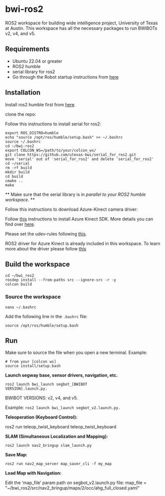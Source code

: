 # bwi-ros2
ROS2 workspace for building wide intelligence project, University of Texas at Austin. This workspace has all the necessary packages to run BWIBOTs v2, v4, and v5.  

## Requirements
- Ubuntu 22.04 or greater
- ROS2 humble
- serial library for ros2
- Go through the Robot startup instructions from [here](https://docs.google.com/document/d/11iZ1Vx7ReAhXJNAw5c9RzdnXDH5MWIHImsS1ARvgtaM/edit?tab=t.0) 
  
## Installation

Install ros2 humble first from [here](https://docs.ros.org/en/humble/Installation/Ubuntu-Install-Debs.html).

clone the repo:

Follow this instructions to install serial for ros2:
```
export ROS_DISTRO=humble
echo "source /opt/ros/humble/setup.bash" >> ~/.bashrc
source ~/.bashrc
cd ~/bwi-ros2
export COLCON_WS=/path/to/your/colcon_ws/
git clone https://github.com/utexas-bwi/serial_for_ros2.git
move 'serial' out of 'serial_for_ros2' and delete 'serial_for_ros2' 
cd ~/serial
rm -rf build
mkdir build
cd build
cmake ..
make
```
** Make sure that the serial library is in _parallel to your ROS2 humble workspace_. **

Follow this instructions to download Azure-Kinect camera driver:

Follow [this](https://github.com/microsoft/Azure-Kinect-Sensor-SDK/issues/1263#issuecomment-710698591) instructions to install Azure Kinect SDK. More details you can find over [here](https://github.com/microsoft/Azure_Kinect_ROS_Driver/blob/humble/docs/building.md).

Please set the udev-rules following [this](https://github.com/microsoft/Azure-Kinect-Sensor-SDK/blob/develop/docs/usage.md#linux-device-setup).

ROS2 driver for Azure Kinect is already included in this workspace. To learn more about the driver please follow [this](https://github.com/microsoft/Azure_Kinect_ROS_Driver/tree/humble)

## Build the workspace
```
cd ~/bwi_ros2
rosdep install --from-paths src --ignore-src -r -y
colcon build
```
### Source the workspace

<code>nano ~/.bashrc </code>

Add the following line in the `.bashrc` file:
```
source /opt/ros/humble/setup.bash
```

## Run
Make sure to source the file when you open a new terminal. Example:
```
# from your [colcon ws]  
source install/setup.bash
```
**Launch segway base, sensor drivers, navigation, etc.**

<code>ros2 launch bwi_launch segbot_[BWIBOT VERSION].launch.py.</code>

BWIBOT VERSIONS: v2, v4, and v5.

Example: <code>ros2 launch bwi_launch segbot_v2.launch.py.</code>

**Teleoperation (Keyboard Control):**

ros2 run teleop_twist_keyboard teleop_twist_keyboard

**SLAM (Simultaneous Localization and Mapping):** 

<code>ros2 launch nav2_bringup slam_launch.py</code>

**Save Map:** 

<code>ros2 run nav2_map_server map_saver_cli -f my_map</code>

**Load Map with Navigation:**

Edit the ‘map_file’ param path on segbot_v2.launch.py file:
 map_file = "~/bwi_ros2/src/nav2_bringup/maps/2/occ/ahg_full_closed.yaml"
